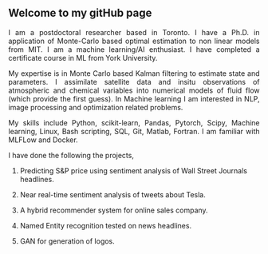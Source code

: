 ## Welcome to my gitHub page
<p align="justify">
I am a postdoctoral researcher based in Toronto. I have a Ph.D. in application of Monte-Carlo based optimal estimation to non linear models from MIT. I am a machine learning/AI enthusiast. I have completed a certificate course in ML from York University.
</p>

<p align="justify">
My expertise is in Monte Carlo based Kalman filtering to estimate state and parameters. I assimilate satellite data and insitu observations of atmospheric and chemical variables into numerical models of fluid flow (which provide the first guess). In Machine learning I am interested in  NLP, image processing and optimization related problems.
</p>

<p align="justify">
My skills include Python, scikit-learn, Pandas, Pytorch, Scipy, Machine learning, Linux, Bash scripting, SQL, Git, Matlab, Fortran.
I am familiar with MLFLow and Docker.
</p>

I have done the following the projects,

1. Predicting S&P price using sentiment analysis of Wall Street Journals headlines.

2. Near real-time sentiment analysis of tweets about Tesla.

3. A hybrid recommender system for online sales company.

4. Named Entity recognition tested on news headlines.

5. GAN for generation of logos.

